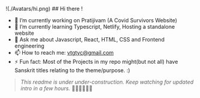   !(./Avatars/hi.png)   ## Hi there ! 
  - 🔭 I’m currently working on Pratijivam (A Covid Survivors Website)
  - 🌱 I’m currently learning Typescript, Netlify, Hosting a standalone website
  - 💬 Ask me about Javascript, React, HTML, CSS and Frontend engineering
  - 📫 How to reach me: vtgtyc@gmail.com
  - ⚡ Fun fact: Most of the Projects in my repo might(but not all) have Sanskrit titles relating to the
  theme/purpose.
  :)

  > _This readme is under under-construction. Keep watching for updated intro in a few hours._ 🌱🌱🌱🌱🌱🌱
